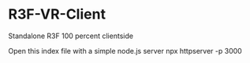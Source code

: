 # R3F-VR-Client
 Standalone R3F 100 percent clientside

Open this index file with a simple node.js server
npx httpserver -p 3000
